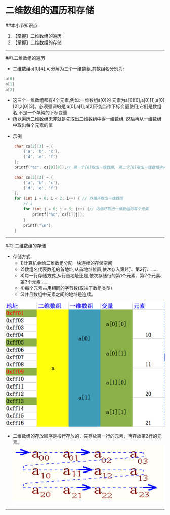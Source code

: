 # 二维数组的遍历和存储
##本小节知识点:
1. 【掌握】二维数组的遍历
2. 【掌握】二维数组的存储

---


##1.二维数组的遍历
- 二维数组a[3][4],可分解为三个一维数组,其数组名分别为:
```c
a[0]
a[1]
a[2]
```
+ 这三个一维数组都有4个元素,例如:一维数组a[0]的 元素为a[0][0],a[0][1],a[0][2],a[0][3]。必须强调的是,a[0],a[1],a[2]不能当作下标变量使用,它们是数组名,不是一个单纯的下标变量
+ 所以遍历二维数组无非就是先取出二维数组中得一维数组, 然后再从一维数组中取出每个元素的值

- 示例
```c
    char cs[2][3] = {
        {'a', 'b', 'c'},
        {'d', 'e', 'f'}
    };
    printf("%c", cs[0][0]);// 第一个[0]取出一维数组, 第二个[0]取出一维数组中对应的元素
```
```c
    char cs[2][3] = {
        {'a', 'b', 'c'},
        {'d', 'e', 'f'}
    };
    for (int i = 0; i < 2; i++) { // 外循环取出一维数组
        // i
        for (int j = 0; j < 3; j++) {// 内循环取出一维数组的每个元素
            printf("%c", cs[i][j]);
        }
        printf("\n");
    }
```
---

##2.二维数组的存储
- 存储方式:
    + 1)计算机会给二维数组分配一块连续的存储空间
    + 2)数组名代表数组的首地址,从首地址位置,依次存入第1行、第2行、.....
    + 3)每一行存储方式,从行首地址还是,依次存储行的第1个元素、第2个元素、第3个元素......
    + 4)每个元素占用相同的字节数(取决于数组类型)
    + 5)并且数组中元素之间的地址是连续。

![](./images/ewszcc2.png)


- 二维数组的存放顺序是按行存放的，先存放第一行的元素，再存放第2行的元素。
![](./images/ewszcc.png)

---
